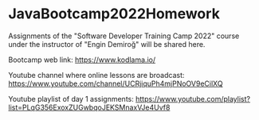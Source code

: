 # JavaBootcamp2022Homework
 Assignments of the "Software Developer Training Camp 2022" course under the instructor of "Engin Demiroğ" will be shared here.
 
 Bootcamp web link: https://www.kodlama.io/
 
 Youtube channel where online lessons are broadcast: https://www.youtube.com/channel/UCRjiquPh4mjPNoOV9eCilXQ
 
 Youtube playlist of day 1 assignments: https://www.youtube.com/playlist?list=PLqG356ExoxZUGwbqoJEKSMnaxVJe4Uvf8
 
 
